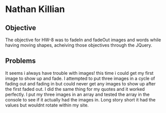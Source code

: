 # Nathan Killian
## Objective
The objective for HW-8 was to fadeIn and fadeOut images and words while having moving shapes, acheiving those objectives through the JQuery.
## Problems
It seems i always have trouble with images! this time i could get my first image to show up and fade. I attempted to put three images in a cycle of fading out and fading in but could
never get any images to show up after the first faded out. I did the same thing for my quotes and it worked perfectly. I put my three images in an array and tested the array in the console
to see if it actually had the images in. Long story short it had the values but wouldnt rotate within my site.
